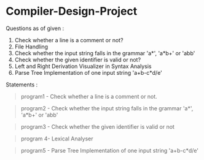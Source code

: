# Compiler-Design-Project

Questions as of given : 


1. Check whether a line is a comment or not?
2. File Handling
3. Check whether the input string falls in the grammar 'a*', 'a*b+' or 'abb'
4. Check whether the given identifier is valid or not?
5. Left and Right Derivation Visualizer in Syntax Analysis
6. Parse Tree Implementation of one input string 'a+b-c*d/e'

Statements :

>program1 - Check whether a line is a comment or not.

>program2 - Check whether the input string falls in the grammar 'a*', 'a*b+' or 'abb'

>program3 - Check whether the given identifier is valid or not

>program 4- Lexical Analyser

>program5 - Parse Tree Implementation of one input string 'a+b-c*d/e'

